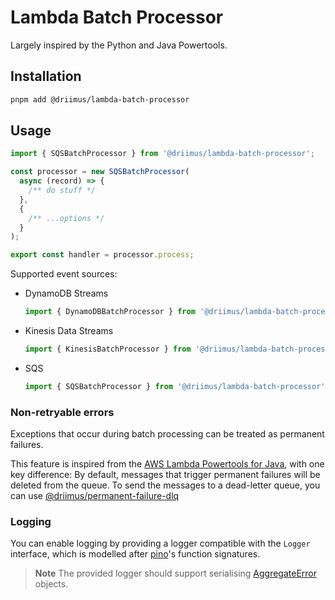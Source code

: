# Lambda Batch Processor

Largely inspired by the Python and Java Powertools.

## Installation

```sh
pnpm add @driimus/lambda-batch-processor
```

## Usage

```ts
import { SQSBatchProcessor } from '@driimus/lambda-batch-processor';

const processor = new SQSBatchProcessor(
  async (record) => {
    /** do stuff */
  },
  {
    /** ...options */
  }
);

export const handler = processor.process;
```

Supported event sources:

- DynamoDB Streams

  ```ts
  import { DynamoDBBatchProcessor } from '@driimus/lambda-batch-processor';
  ```

- Kinesis Data Streams

  ```ts
  import { KinesisBatchProcessor } from '@driimus/lambda-batch-processor';
  ```

- SQS

  ```ts
  import { SQSBatchProcessor } from '@driimus/lambda-batch-processor';
  ```

### Non-retryable errors

Exceptions that occur during batch processing can be treated as permanent failures.

This feature is inspired from the [AWS Lambda Powertools for Java](https://awslabs.github.io/aws-lambda-powertools-java/utilities/batch/#move-non-retryable-messages-to-a-dead-letter-queue), with one key difference:
By default, messages that trigger permanent failures will be deleted from the queue.
To send the messages to a dead-letter queue, you can use [@driimus/permanent-failure-dlq](../permanent-failure-dlq/README.md)

### Logging

You can enable logging by providing a logger compatible with the `Logger` interface,
which is modelled after [pino](https://github.com/pinojs/pino)'s function signatures.

> **Note**
> The provided logger should support serialising [AggregateError](https://developer.mozilla.org/en-US/docs/Web/JavaScript/Reference/Global_Objects/AggregateError) objects.
